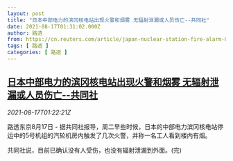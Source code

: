 ```yaml
---
layout: post
title: "日本中部电力的滨冈核电站出现火警和烟雾 无辐射泄漏或人员伤亡--共同社"
date: 2021-08-17T01:31:02.000Z
author: 路透
from: https://cn.reuters.com/article/japan-nuclear-station-fire-alarm-0817-idCNKBS2FI02M
tags: [ 路透 ]
categories: [ 路透 ]
---
```

<!--1629163862000-->
[日本中部电力的滨冈核电站出现火警和烟雾 无辐射泄漏或人员伤亡--共同社](https://cn.reuters.com/article/japan-nuclear-station-fire-alarm-0817-idCNKBS2FI02M)
------

<div>
<div><i>2021-08-17T01:22:21Z</i></div><p>路透东京8月17日 - 据共同社报导，周二早些时候，日本的中部电力滨冈核电站停运中的5号机组的汽轮机房内触发了几次火警，并称一名工人看到楼内有烟。</p><p>共同社说，目前已确认没有人受伤，也没有辐射泄漏到外面。(完)</p>
</div>
